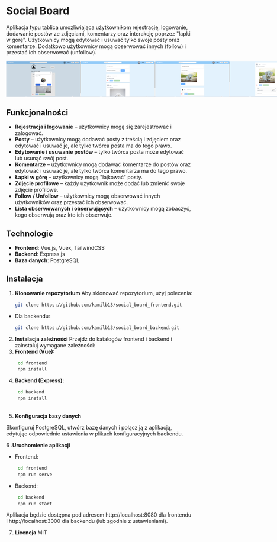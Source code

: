 # Social Board

Aplikacja typu tablica umożliwiająca użytkownikom rejestrację, logowanie, dodawanie postów ze zdjęciami, komentarzy oraz interakcję poprzez "łapki w górę". Użytkownicy mogą edytować i usuwać tylko swoje posty oraz komentarze. Dodatkowo użytkownicy mogą obserwować innych (follow) i przestać ich obserwować (unfollow).

<div style="display: flex; justify-content: space-between;">
    <img src="social_board_screens/screen_1.png" width="40%">
    <img src="social_board_screens/screen_2.png" width="40%">
    <img src="social_board_screens/screen_3.png" width="40%">
    <img src="social_board_screens/screen_4.png" width="40%">
    <img src="social_board_screens/screen_5.png" width="40%">
    <img src="social_board_screens/screen_6.png" width="40%">
</div>

## Funkcjonalności

- **Rejestracja i logowanie** – użytkownicy mogą się zarejestrować i zalogować.
- **Posty** – użytkownicy mogą dodawać posty z treścią i zdjęciem oraz edytować i usuwać je, ale tylko twórca posta ma do tego prawo.
- **Edytowanie i usuwanie postów** – tylko twórca posta może edytować lub usunąć swój post.
- **Komentarze** – użytkownicy mogą dodawać komentarze do postów oraz edytować i usuwać je, ale tylko twórca komentarza ma do tego prawo.
- **Łapki w górę** – użytkownicy mogą "lajkować" posty.
- **Zdjęcie profilowe** – każdy użytkownik może dodać lub zmienić swoje zdjęcie profilowe.
- **Follow / Unfollow** – użytkownicy mogą obserwować innych użytkowników oraz przestać ich obserwować.
- **Lista obserwowanych i obserwujących** – użytkownicy mogą zobaczyć, kogo obserwują oraz kto ich obserwuje.

## Technologie

- **Frontend**: Vue.js, Vuex, TailwindCSS
- **Backend**: Express.js
- **Baza danych**: PostgreSQL

## Instalacja

1. **Klonowanie repozytorium**
   Aby sklonować repozytorium, użyj polecenia:
   ```bash
   git clone https://github.com/kamilb13/social_board_frontend.git
- Dla backendu:
   ```bash
   git clone https://github.com/kamilb13/social_board_backend.git
2. **Instalacja zależności**
Przejdź do katalogów frontend i backend i zainstaluj wymagane zależności:
3. **Frontend (Vue):**
   ```bash
    cd frontend
    npm install
   
4. **Backend (Express):**
   ```bash
    cd backend
    npm install
  
5. **Konfiguracja bazy danych**

Skonfiguruj PostgreSQL, utwórz bazę danych i połącz ją z aplikacją, edytując odpowiednie ustawienia w plikach konfiguracyjnych backendu.

6 .**Uruchomienie aplikacji**

- Frontend:

   ```bash
    cd frontend
    npm run serve

- Backend:

   ```bash
    cd backend
    npm run start
Aplikacja będzie dostępna pod adresem http://localhost:8080 dla frontendu i http://localhost:3000 dla backendu (lub zgodnie z ustawieniami).

7. **Licencja**
MIT
